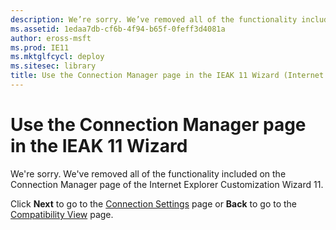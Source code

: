 ```yaml
---
description: We’re sorry. We’ve removed all of the functionality included on the **Connection Manager** page of the Internet Explorer Customization Wizard 11.
ms.assetid: 1edaa7db-cf6b-4f94-b65f-0feff3d4081a
author: eross-msft
ms.prod: IE11
ms.mktglfcycl: deploy
ms.sitesec: library
title: Use the Connection Manager page in the IEAK 11 Wizard (Internet Explorer Administration Kit 11 for IT Pros)
---
```


# Use the Connection Manager page in the IEAK 11 Wizard
We're sorry. We've removed all of the functionality included on the Connection Manager page of the Internet Explorer Customization Wizard 11.

Click **Next** to go to the [Connection Settings](connection-settings-ieak11-wizard.md) page or **Back** to go to the [Compatibility View](compat-view-ieak11-wizard.md) page.